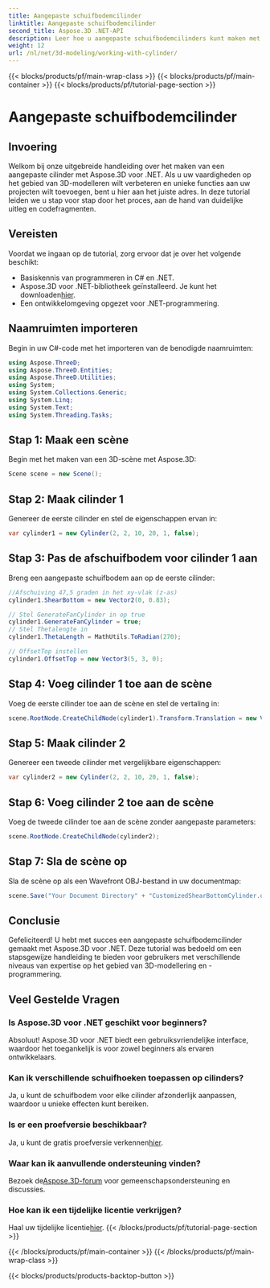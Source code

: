 ```yaml
---
title: Aangepaste schuifbodemcilinder
linktitle: Aangepaste schuifbodemcilinder
second_title: Aspose.3D .NET-API
description: Leer hoe u aangepaste schuifbodemcilinders kunt maken met Aspose.3D voor .NET met onze gedetailleerde stapsgewijze handleiding. Verbeter vandaag nog uw vaardigheden op het gebied van 3D-modelleren!
weight: 12
url: /nl/net/3d-modeling/working-with-cylinder/
---
```


{{< blocks/products/pf/main-wrap-class >}}
{{< blocks/products/pf/main-container >}}
{{< blocks/products/pf/tutorial-page-section >}}

# Aangepaste schuifbodemcilinder

## Invoering
Welkom bij onze uitgebreide handleiding over het maken van een aangepaste cilinder met Aspose.3D voor .NET. Als u uw vaardigheden op het gebied van 3D-modelleren wilt verbeteren en unieke functies aan uw projecten wilt toevoegen, bent u hier aan het juiste adres. In deze tutorial leiden we u stap voor stap door het proces, aan de hand van duidelijke uitleg en codefragmenten.
## Vereisten
Voordat we ingaan op de tutorial, zorg ervoor dat je over het volgende beschikt:
- Basiskennis van programmeren in C# en .NET.
-  Aspose.3D voor .NET-bibliotheek geïnstalleerd. Je kunt het downloaden[hier](https://releases.aspose.com/3d/net/).
- Een ontwikkelomgeving opgezet voor .NET-programmering.
## Naamruimten importeren
Begin in uw C#-code met het importeren van de benodigde naamruimten:
```csharp
using Aspose.ThreeD;
using Aspose.ThreeD.Entities;
using Aspose.ThreeD.Utilities;
using System;
using System.Collections.Generic;
using System.Linq;
using System.Text;
using System.Threading.Tasks;
```
## Stap 1: Maak een scène
Begin met het maken van een 3D-scène met Aspose.3D:
```csharp
Scene scene = new Scene();
```
## Stap 2: Maak cilinder 1
Genereer de eerste cilinder en stel de eigenschappen ervan in:
```csharp
var cylinder1 = new Cylinder(2, 2, 10, 20, 1, false);
```
## Stap 3: Pas de afschuifbodem voor cilinder 1 aan
Breng een aangepaste schuifbodem aan op de eerste cilinder:
```csharp
//Afschuiving 47,5 graden in het xy-vlak (z-as)
cylinder1.ShearBottom = new Vector2(0, 0.83); 

// Stel GenerateFanCylinder in op true
cylinder1.GenerateFanCylinder = true;
// Stel Thetalengte in
cylinder1.ThetaLength = MathUtils.ToRadian(270);

// OffsetTop instellen
cylinder1.OffsetTop = new Vector3(5, 3, 0);
```
## Stap 4: Voeg cilinder 1 toe aan de scène
Voeg de eerste cilinder toe aan de scène en stel de vertaling in:
```csharp
scene.RootNode.CreateChildNode(cylinder1).Transform.Translation = new Vector3(10, 0, 0);
```
## Stap 5: Maak cilinder 2
Genereer een tweede cilinder met vergelijkbare eigenschappen:
```csharp
var cylinder2 = new Cylinder(2, 2, 10, 20, 1, false);
```
## Stap 6: Voeg cilinder 2 toe aan de scène
Voeg de tweede cilinder toe aan de scène zonder aangepaste parameters:
```csharp
scene.RootNode.CreateChildNode(cylinder2);
```
## Stap 7: Sla de scène op
Sla de scène op als een Wavefront OBJ-bestand in uw documentmap:
```csharp
scene.Save("Your Document Directory" + "CustomizedShearBottomCylinder.obj", FileFormat.WavefrontOBJ);
```
## Conclusie
Gefeliciteerd! U hebt met succes een aangepaste schuifbodemcilinder gemaakt met Aspose.3D voor .NET. Deze tutorial was bedoeld om een stapsgewijze handleiding te bieden voor gebruikers met verschillende niveaus van expertise op het gebied van 3D-modellering en -programmering.
## Veel Gestelde Vragen
### Is Aspose.3D voor .NET geschikt voor beginners?
Absoluut! Aspose.3D voor .NET biedt een gebruiksvriendelijke interface, waardoor het toegankelijk is voor zowel beginners als ervaren ontwikkelaars.
### Kan ik verschillende schuifhoeken toepassen op cilinders?
Ja, u kunt de schuifbodem voor elke cilinder afzonderlijk aanpassen, waardoor u unieke effecten kunt bereiken.
### Is er een proefversie beschikbaar?
 Ja, u kunt de gratis proefversie verkennen[hier](https://releases.aspose.com/).
### Waar kan ik aanvullende ondersteuning vinden?
 Bezoek de[Aspose.3D-forum](https://forum.aspose.com/c/3d/18) voor gemeenschapsondersteuning en discussies.
### Hoe kan ik een tijdelijke licentie verkrijgen?
 Haal uw tijdelijke licentie[hier](https://purchase.aspose.com/temporary-license/).
{{< /blocks/products/pf/tutorial-page-section >}}

{{< /blocks/products/pf/main-container >}}
{{< /blocks/products/pf/main-wrap-class >}}

{{< blocks/products/products-backtop-button >}}
